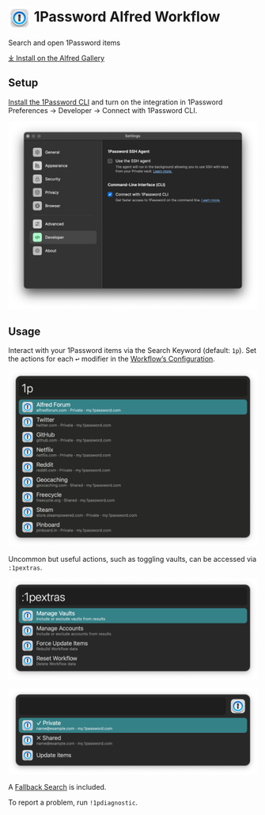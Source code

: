 # <img src='Workflow/icon.png' width='45' align='center' alt='icon'> 1Password Alfred Workflow

Search and open 1Password items

<a href='https://alfred.app/workflows/alfredapp/1password'>⤓ Install on the Alfred Gallery</a>

## Setup

[Install the 1Password CLI](https://1password.com/downloads/command-line/) and turn on the integration in 1Password Preferences → Developer → Connect with 1Password CLI.

![1Password preferences](Workflow/images/about/1password_preferences.png)

## Usage

Interact with your 1Password items via the Search Keyword (default: `1p`). Set the actions for each <kbd>↩&#xFE0E;</kbd> modifier in the [Workflow’s Configuration](https://www.alfredapp.com/help/workflows/user-configuration/).

![Alfred search for 1p](Workflow/images/about/1p.png)

Uncommon but useful actions, such as toggling vaults, can be accessed via `:1pextras`.

![Alfred search for :1pextras](Workflow/images/about/1pextras.png)

![Results for managing vaults](Workflow/images/about/vaults.png)

A [Fallback Search](https://www.alfredapp.com/help/features/default-results/fallback-searches/) is included.

To report a problem, run `!1pdiagnostic`.
